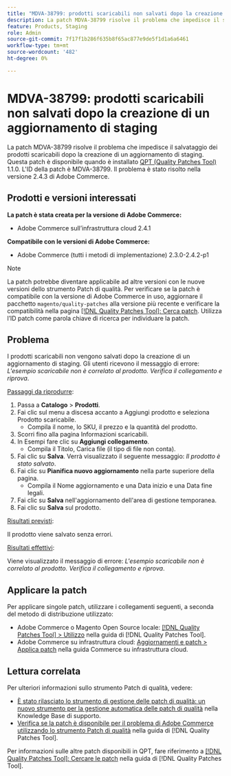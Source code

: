 ```yaml
---
title: "MDVA-38799: prodotti scaricabili non salvati dopo la creazione di un aggiornamento di staging"
description: La patch MDVA-38799 risolve il problema che impedisce il salvataggio dei prodotti scaricabili dopo la creazione di un aggiornamento di staging. Questa patch è disponibile quando è installato [Quality Patches Tool (QPT)](https://experienceleague.adobe.com/en/docs/commerce-knowledge-base/kb/announcements/commerce-announcements/magento-quality-patches-released-new-tool-to-self-serve-quality-patches) 1.1.0. L'ID della patch è MDVA-38799. Il problema è stato risolto nella versione 2.4.3 di Adobe Commerce.
feature: Products, Staging
role: Admin
source-git-commit: 7f17f1b286f635b8f65ac877e9de5f1d1a6a6461
workflow-type: tm+mt
source-wordcount: '482'
ht-degree: 0%

---
```


# MDVA-38799: prodotti scaricabili non salvati dopo la creazione di un aggiornamento di staging

La patch MDVA-38799 risolve il problema che impedisce il salvataggio dei prodotti scaricabili dopo la creazione di un aggiornamento di staging. Questa patch è disponibile quando è installato [QPT (Quality Patches Tool)](https://experienceleague.adobe.com/en/docs/commerce-knowledge-base/kb/announcements/commerce-announcements/magento-quality-patches-released-new-tool-to-self-serve-quality-patches) 1.1.0. L&#39;ID della patch è MDVA-38799. Il problema è stato risolto nella versione 2.4.3 di Adobe Commerce.

## Prodotti e versioni interessati

**La patch è stata creata per la versione di Adobe Commerce:**

* Adobe Commerce sull’infrastruttura cloud 2.4.1

**Compatibile con le versioni di Adobe Commerce:**

* Adobe Commerce (tutti i metodi di implementazione) 2.3.0-2.4.2-p1

>[!NOTE]
>
>La patch potrebbe diventare applicabile ad altre versioni con le nuove versioni dello strumento Patch di qualità. Per verificare se la patch è compatibile con la versione di Adobe Commerce in uso, aggiornare il pacchetto `magento/quality-patches` alla versione più recente e verificare la compatibilità nella pagina [[!DNL Quality Patches Tool]: Cerca patch](https://experienceleague.adobe.com/en/docs/commerce-knowledge-base/kb/announcements/commerce-announcements/magento-quality-patches-released-new-tool-to-self-serve-quality-patches). Utilizza l’ID patch come parola chiave di ricerca per individuare la patch.

## Problema

I prodotti scaricabili non vengono salvati dopo la creazione di un aggiornamento di staging. Gli utenti ricevono il messaggio di errore: *L&#39;esempio scaricabile non è correlato al prodotto. Verifica il collegamento e riprova*.

<u>Passaggi da riprodurre</u>:

1. Passa a **Catalogo** > **Prodotti**.
1. Fai clic sul menu a discesa accanto a Aggiungi prodotto e seleziona Prodotto scaricabile.
   * Compila il nome, lo SKU, il prezzo e la quantità del prodotto.
1. Scorri fino alla pagina Informazioni scaricabili.
1. In Esempi fare clic su **Aggiungi collegamento**.
   * Compila il Titolo, Carica file (il tipo di file non conta).
1. Fai clic su **Salva**. Verrà visualizzato il seguente messaggio: *Il prodotto è stato salvato*.
1. Fai clic su **Pianifica nuovo aggiornamento** nella parte superiore della pagina.
   * Compila il Nome aggiornamento e una Data inizio e una Data fine legali.
1. Fai clic su **Salva** nell&#39;aggiornamento dell&#39;area di gestione temporanea.
1. Fai clic su **Salva** sul prodotto.

<u>Risultati previsti</u>:

Il prodotto viene salvato senza errori.

<u>Risultati effettivi</u>:

Viene visualizzato il messaggio di errore: *L&#39;esempio scaricabile non è correlato al prodotto. Verifica il collegamento e riprova*.

## Applicare la patch

Per applicare singole patch, utilizzare i collegamenti seguenti, a seconda del metodo di distribuzione utilizzato:

* Adobe Commerce o Magento Open Source locale: [[!DNL Quality Patches Tool] > Utilizzo](/help/tools/quality-patches-tool/usage.md) nella guida di [!DNL Quality Patches Tool].
* Adobe Commerce su infrastruttura cloud: [Aggiornamenti e patch > Applica patch](https://experienceleague.adobe.com/docs/commerce-cloud-service/user-guide/develop/upgrade/apply-patches.html) nella guida Commerce su infrastruttura cloud.

## Lettura correlata

Per ulteriori informazioni sullo strumento Patch di qualità, vedere:

* [È stato rilasciato lo strumento di gestione delle patch di qualità: un nuovo strumento per la gestione automatica delle patch di qualità](https://experienceleague.adobe.com/en/docs/commerce-knowledge-base/kb/announcements/commerce-announcements/magento-quality-patches-released-new-tool-to-self-serve-quality-patches) nella Knowledge Base di supporto.
* [Verifica se la patch è disponibile per il problema di Adobe Commerce utilizzando lo strumento Patch di qualità](/help/tools/quality-patches-tool/patches-available-in-qpt/check-patch-for-magento-issue-with-magento-quality-patches.md) nella guida di [!DNL Quality Patches Tool].

Per informazioni sulle altre patch disponibili in QPT, fare riferimento a [[!DNL Quality Patches Tool]: Cercare le patch](https://experienceleague.adobe.com/tools/commerce-quality-patches/index.html) nella guida di [!DNL Quality Patches Tool].
